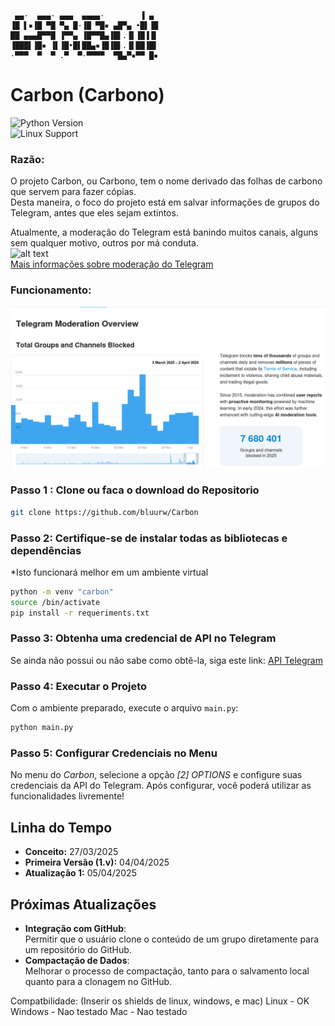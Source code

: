 
     ▄▄·  ▄▄▄· ▄▄▄  ▄▄▄▄·        ▐ ▄ 
    ▐█ ▌▪▐█ ▀█ ▀▄ █·▐█ ▀█▪ ▄█▀▄ •█▌▐█
    ██ ▄▄▄█▀▀█ ▐▀▀▄ ▐█▀▀█▄▐█▌.▐▌▐█▐▐▌
    ▐███▌▐█▪ ▐▌▐█•█▌██▄▪▐█▐█▌.▐▌██▐█▌
    ·▀▀▀  ▀  ▀ .▀  ▀·▀▀▀▀  ▀█▄▀▪▀▀ █▪


# **Carbon (Carbono)**

![Python Version](https://img.shields.io/badge/Python-3.11-blue)  
![Linux Support](https://img.shields.io/badge/Linux-Compatible-green)

### Razão:
O projeto Carbon, ou Carbono, tem o nome derivado das folhas de carbono que servem para fazer cópias.  
Desta maneira, o foco do projeto está em salvar informações de grupos do Telegram, antes que eles sejam extintos.

Atualmente, a moderação do Telegram está banindo muitos canais, alguns sem qualquer motivo, outros por má conduta.  
![alt text](/carbon/imgs/telgram_moderation_overview_graphic.png)  
[Mais informações sobre moderação do Telegram](https://telegram.org/moderation)

### Funcionamento:
![alt text](image.png)


### **Passo 1   : Clone ou faca o download do Repositorio**
```bash
git clone https://github.com/bluurw/Carbon
```

### **Passo 2: Certifique-se de instalar todas as bibliotecas e dependências**
*Isto funcionará melhor em um ambiente virtual

```bash
python -m venv "carbon"  
source /bin/activate  
pip install -r requeriments.txt
```

### **Passo 3: Obtenha uma credencial de API no Telegram**
Se ainda não possui ou não sabe como obtê-la, siga este link: [API Telegram](https://my.telegram.org/apps "Telegram")


### **Passo 4: Executar o Projeto**
Com o ambiente preparado, execute o arquivo `main.py`:  
```bash
python main.py
```

### **Passo 5: Configurar Credenciais no Menu**
No menu do *Carbon*, selecione a opção *[2] OPTIONS* e configure suas credenciais da API do Telegram.
Após configurar, você poderá utilizar as funcionalidades livremente!


## **Linha do Tempo**

- **Conceito:** 27/03/2025  
- **Primeira Versão (1.v):** 04/04/2025  
- **Atualização 1:** 05/04/2025  


## **Próximas Atualizações**

- **Integração com GitHub**:  
  Permitir que o usuário clone o conteúdo de um grupo diretamente para um repositório do GitHub.
- **Compactação de Dados**:  
  Melhorar o processo de compactação, tanto para o salvamento local quanto para a clonagem no GitHub.


Compatbilidade:
(Inserir os shields de linux, windows, e mac)
Linux - OK
Windows - Nao testado
Mac - Nao testado

